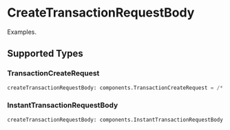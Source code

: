 # CreateTransactionRequestBody

Examples.


## Supported Types

### TransactionCreateRequest

```python
createTransactionRequestBody: components.TransactionCreateRequest = /* values here */
```

### InstantTransactionRequestBody

```python
createTransactionRequestBody: components.InstantTransactionRequestBody = /* values here */
```

